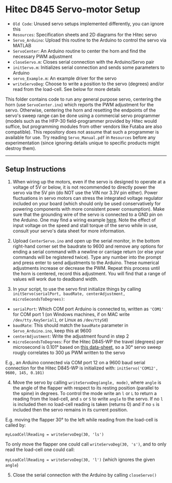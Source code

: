 # Hitec D845 Servo-motor Setup

* `Old Code`: Unused servo setups implemented differently, you can ignore this
* `Resources`: Specification sheets and 2D diagrams for the Hitec servo
* `Servo_Arduino`: Upload this routine to the Arduino to control the servo via MATLAB
* `ServoCenter`: An Arduino routine to center the horn and find the necessary PWM adjustment
* `closeServo.m`: Closes serial connection with the Arduino/Servo pair
* `initServo.m`: Initializes serial connection and sends some parameters to Arduino
* `servo_Example.m`: An example driver for the servo
* `writeServoDeg`: Choose to write a position to the servo (degrees) and/or read from the load-cell. See below for more details


This folder contains code to run any general purpose servo, centering the horn (use `ServoCenter.ino`) which reports the PWM adjustment for the servo. Otherwise, centering the horn and resetting the endpoints of the servo's sweep range can be done using a commercial servo programmer (models such as the HFP-30 field-programmer provided by Hitec would suffice, but programming modules from other vendors like Futaba are also compatible). This repository does not assume that such a programmer is available for use. Try reading `Servo_Manual.pdf` in `Resources` before any experimentation (since ignoring details unique to specific products might destroy them).

---
## Setup Instructions
1. When wiring up the motors, even if the servo is designed to operate at a voltage of 5V or below, it is not recommended to directly power the servo via the 5V pin (do NOT use the VIN nor 3.3V pin either). Power fluctuations in servo motors can stress the integrated voltage regulator included on your board (which should only be used conservatively for powering components with more consistent power consumption). Make sure that the grounding wire of the servo is connected to a GND pin on the Arduino. One may find a wiring example [here](https://www.mathworks.com/help/supportpkg/arduinoio/ug/control-servo-motors.html). Note the effect of input voltage on the speed and stall torque of the servo while in use, consult your servo's data sheet for more information.

2. Upload `CenterServo.ino` and open up the serial monitor, in the bottom right-hand corner set the baudrate to 9600 and remove any options for ending a serial command with a newline or carriage return (or else your commands will be registered twice). Type any number into the prompt and press enter to send adjustments to the Arduino. These numerical adjustments  increase or decrease the PWM. Repeat this process until the horn is centered, record this adjustment. You will find that a range of values will work due to deadband width.
3. In your script, to use the servo first initialize things by calling `initServo(serialPort, baudRate, centerAdjustment, microSecondsToDegrees)`:
 * `serialPort`: Which COM port Arduino is connected to, written as `'COM1'` for COM port 1 (on Windows machines, if on MAC write `/dev/tty.KeySerial1`, or Linux as `/dev/ttyS0`)
 * `baudRate`: This should match the `baudRate` parameter in `Servo_Arduino.ino`, keep this at 9600
 * `centerAdjustment`: Write the adjustment found in step 2
 * `microSecondsToDegrees`: For the Hitec D845-WP the travel (degrees) per microsecond is 0.101° based on [this data-sheet](https://www.servocity.com/d845wp-servo), so a 30° servo sweep rougly correlates to 300 µs PWM written to the servo

 E.g., an Arduino connected via COM port 12 on a 9600 baud serial connection for the Hitec D845-WP is initialized with: `initServo('COM12', 9600, 145, 0.101)`

4. Move the servo by calling `writeServoDeg(angle, mode)`, where `angle` is the angle of the flapper with respect to its resting position (parallel to the spine) in degrees. To control the mode write an `l` or `L` to return a reading from the load-cell, and `s` or `S` to write `angle` to the servo. If no `l` is included then no load-cell reading is taken (returns 0) and if no `s` is included then the servo remains in its current position.

 E.g. moving the flapper 30° to the left while reading from the load-cell is called by:

 `myLoadCellReading = writeServoDeg(30, 'ls')` 

 To only move the flapper one could call `writeServoDeg(30, 's')`, and to only read the load-cell one could call:

 `myLoadCellReading = writeServoDeg(30, 'l')` (which ignores the given `angle`)

5. Close the serial connection with the Arduino by calling `closeServo()`
